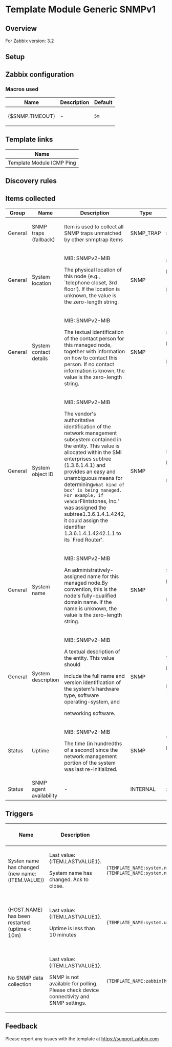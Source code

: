 
# Template Module Generic SNMPv1

## Overview

For Zabbix version: 3.2  

## Setup


## Zabbix configuration


### Macros used

|Name|Description|Default|
|----|-----------|-------|
|{$SNMP.TIMEOUT}|<p>-</p>|`5m`|

## Template links

|Name|
|----|
|Template Module ICMP Ping|

## Discovery rules


## Items collected

|Group|Name|Description|Type|Key and additional info|
|-----|----|-----------|----|---------------------|
|General|SNMP traps (fallback)|<p>Item is used to collect all SNMP traps unmatched by other snmptrap items</p>|SNMP_TRAP|snmptrap.fallback|
|General|System location|<p>MIB: SNMPv2-MIB</p><p>The physical location of this node (e.g., `telephone closet, 3rd floor').  If the location is unknown, the value is the zero-length string.</p>|SNMP|system.location[sysLocation.0]<p>**Preprocessing**:</p><p>- DISCARD_UNCHANGED_HEARTBEAT: `1h`</p>|
|General|System contact details|<p>MIB: SNMPv2-MIB</p><p>The textual identification of the contact person for this managed node, together with information on how to contact this person.  If no contact information is known, the value is the zero-length string.</p>|SNMP|system.contact[sysContact.0]<p>**Preprocessing**:</p><p>- DISCARD_UNCHANGED_HEARTBEAT: `1d`</p>|
|General|System object ID|<p>MIB: SNMPv2-MIB</p><p>The vendor's authoritative identification of the network management subsystem contained in the entity.  This value is allocated within the SMI enterprises subtree (1.3.6.1.4.1) and provides an easy and unambiguous means for determining`what kind of box' is being managed.  For example, if vendor`Flintstones, Inc.' was assigned the subtree1.3.6.1.4.1.4242, it could assign the identifier 1.3.6.1.4.1.4242.1.1 to its `Fred Router'.</p>|SNMP|system.objectid[sysObjectID.0]<p>**Preprocessing**:</p><p>- DISCARD_UNCHANGED_HEARTBEAT: `1h`</p>|
|General|System name|<p>MIB: SNMPv2-MIB</p><p>An administratively-assigned name for this managed node.By convention, this is the node's fully-qualified domain name.  If the name is unknown, the value is the zero-length string.</p>|SNMP|system.name<p>**Preprocessing**:</p><p>- DISCARD_UNCHANGED_HEARTBEAT: `1h`</p>|
|General|System description|<p>MIB: SNMPv2-MIB</p><p>A textual description of the entity. This value should</p><p>include the full name and version identification of the system's hardware type, software operating-system, and</p><p>networking software.</p>|SNMP|system.descr[sysDescr.0]<p>**Preprocessing**:</p><p>- DISCARD_UNCHANGED_HEARTBEAT: `1d`</p>|
|Status|Uptime|<p>MIB: SNMPv2-MIB</p><p>The time (in hundredths of a second) since the network management portion of the system was last re-initialized.</p>|SNMP|system.uptime[sysUpTime.0]<p>**Preprocessing**:</p><p>- MULTIPLIER: `0.01`</p>|
|Status|SNMP agent availability|<p>-</p>|INTERNAL|zabbix[host,snmp,available]|

## Triggers

|Name|Description|Expression|Severity|Dependencies and additional info|
|----|-----------|----|----|----|
|Systen name has changed (new name: {ITEM.VALUE})|<p>Last value: {ITEM.LASTVALUE1}.</p><p>System name has changed. Ack to close.</p>|`{TEMPLATE_NAME:system.name.diff()}=1 and {TEMPLATE_NAME:system.name.strlen()}>0`|INFO|<p>Manual close: YES</p>|
|{HOST.NAME} has been restarted (uptime < 10m)|<p>Last value: {ITEM.LASTVALUE1}.</p><p>Uptime is less than 10 minutes</p>|`{TEMPLATE_NAME:system.uptime[sysUpTime.0].last()}<10m`|WARNING|<p>Manual close: YES</p><p>**Depends on**:</p><p>- No SNMP data collection</p>|
|No SNMP data collection|<p>Last value: {ITEM.LASTVALUE1}.</p><p>SNMP is not available for polling. Please check device connectivity and SNMP settings.</p>|`{TEMPLATE_NAME:zabbix[host,snmp,available].max({$SNMP.TIMEOUT})}=0`|WARNING|<p>**Depends on**:</p><p>- Unavailable by ICMP ping</p>|

## Feedback

Please report any issues with the template at https://support.zabbix.com

